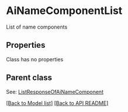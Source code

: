 # AiNameComponentList

List of name components             

## Properties
Class has no properties

## Parent class

See: [ListResponseOfAiNameComponent](ListResponseOfAiNameComponent.md)



[[Back to Model list]](Models.md) [[Back to API README]](README.md)
